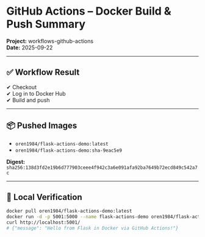 # GitHub Actions – Docker Build & Push Summary

**Project:** workflows-github-actions  
**Date:** 2025-09-22  

---

## ✅ Workflow Result
✔ Checkout  
✔ Log in to Docker Hub  
✔ Build and push  

---

## 📦 Pushed Images
- `oren1984/flask-actions-demo:latest`  
- `oren1984/flask-actions-demo:sha-9eac5e9`  

**Digest:**  
`sha256:138d3fd2e19b6d777903ceee4f942c3a6e091afa92ba7649b72ecd849c542a7c`

---

## 🔎 Local Verification
```bash
docker pull oren1984/flask-actions-demo:latest
docker run -d -p 5001:5000 --name flask-actions-demo oren1984/flask-actions-demo:latest
curl http://localhost:5001/
# {"message": "Hello from Flask in Docker via GitHub Actions!"}
